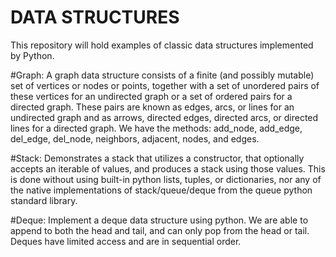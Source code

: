 # DATA STRUCTURES
This repository will hold examples of classic data structures implemented by Python.

#Graph:
A graph data structure consists of a finite (and possibly mutable) set of vertices or nodes or points, together with a set of unordered pairs of these vertices for an undirected graph or a set of ordered pairs for a directed graph. These pairs are known as edges, arcs, or lines for an undirected graph and as arrows, directed edges, directed arcs, or directed lines for a directed graph. We have the methods: add_node, add_edge, del_edge, del_node, neighbors, adjacent, nodes, and edges.

#Stack:
Demonstrates a stack that utilizes a constructor, that optionally accepts an iterable of values, and produces a stack using those values. This is done without using built-in python lists, tuples, or dictionaries, nor any of the native implementations of stack/queue/deque from the queue python standard library.

#Deque:
Implement a deque data structure using python. We are able to append to both the head and tail, and can only pop from the head or tail. Deques have limited access and are in sequential order.   

